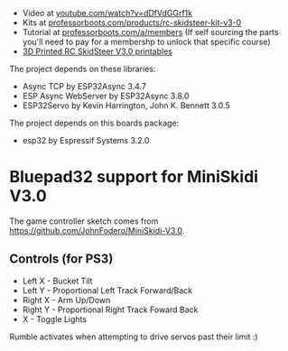 * Video at [youtube.com/watch?v=dDfVdGGrf1k](https://www.youtube.com/watch?v=dDfVdGGrf1k)
* Kits at [professorboots.com/products/rc-skidsteer-kit-v3-0](https://professorboots.com/products/rc-skidsteer-kit-v3-0?utm_medium=product_shelf)
* Tutorial at [professorboots.com/a/members](https://professorboots.com/a/members) (If self sourcing the parts you'll need to pay for a membershp to unlock that specific course)
* [3D Printed RC SkidSteer V3.0 printables](https://www.printables.com/de/model/721244-3d-printed-rc-skidsteer-v30)

The project depends on these libraries:

* Async TCP by ESP32Async 3.4.7
* ESP Async WebServer by ESP32Async 3.8.0
* ESP32Servo by Kevin Harrington, John K. Bennett 3.0.5

The project depends on this boards package:

* esp32 by Espressif Systems 3.2.0

# Bluepad32 support for MiniSkidi V3.0

The game controller sketch comes from https://github.com/JohnFodero/MiniSkidi-V3.0. 

## Controls (for PS3)
 * Left X - Bucket Tilt
 * Left Y - Proportional Left Track Forward/Back
 * Right X - Arm Up/Down
 * Right Y - Proportional Right Track Foward Back
 * X - Toggle Lights

 Rumble activates when attempting to drive servos past their limit :) 
